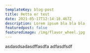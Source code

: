 ```yaml
---
templateKey: blog-post
title: Þetta er test
date: 2021-05-17T12:14:18.467Z
description: Lorem ipsum bla bla bla
featuredpost: false
featuredimage: /img/flavor_wheel.jpg
---
```

asdasdsadasdffasdfa adfasdfsdf